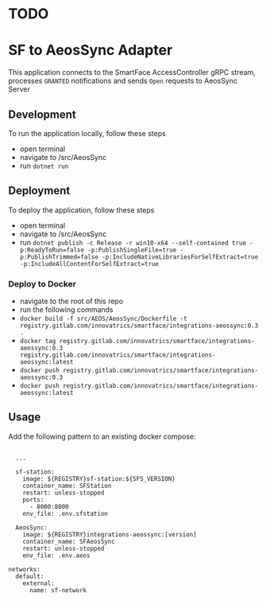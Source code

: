 # TODO

# SF to AeosSync Adapter
This application connects to the SmartFace AccessController gRPC stream, processes `GRANTED` notifications and sends `Open` requests to AeosSync Server

## Development
To run the application locally, follow these steps
 - open terminal
 - navigate to /src/AeosSync
 - run `dotnet run`

 ## Deployment
 To deploy the application, follow these steps
 - open terminal
 - navigate to /src/AeosSync
 - run `dotnet publish -c Release -r win10-x64 --self-contained true -p:ReadyToRun=false -p:PublishSingleFile=true -p:PublishTrimmed=false -p:IncludeNativeLibrariesForSelfExtract=true -p:IncludeAllContentForSelfExtract=true`

### Deploy to Docker
- navigate to the root of this repo
- run the following commands
 - `docker build -f src/AEOS/AeosSync/Dockerfile -t registry.gitlab.com/innovatrics/smartface/integrations-aeossync:0.3 .`
 - `docker tag registry.gitlab.com/innovatrics/smartface/integrations-aeossync:0.3 registry.gitlab.com/innovatrics/smartface/integrations-aeossync:latest`
 - `docker push registry.gitlab.com/innovatrics/smartface/integrations-aeossync:0.3`
 - `docker push registry.gitlab.com/innovatrics/smartface/integrations-aeossync:latest`

## Usage
Add the following pattern to an existing docker compose:

```
      
  ...

  sf-station:
    image: ${REGISTRY}sf-station:${SFS_VERSION}
    container_name: SFStation
    restart: unless-stopped
    ports:
      - 8000:8000
    env_file: .env.sfstation

  AeosSync:
    image: ${REGISTRY}integrations-aeossync:[version]
    container_name: SFAeosSync
    restart: unless-stopped
    env_file: .env.aeos

networks:
  default:
    external:
      name: sf-network

```